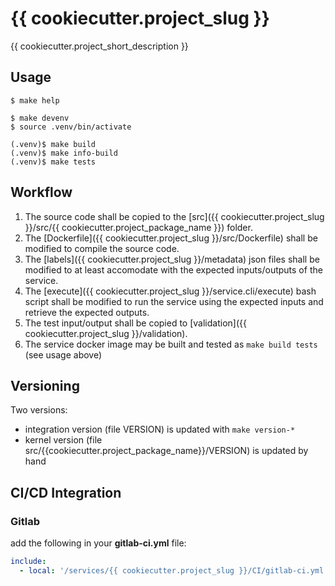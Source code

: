 # {{ cookiecutter.project_slug }}

{{ cookiecutter.project_short_description }}

## Usage

```console
$ make help

$ make devenv
$ source .venv/bin/activate

(.venv)$ make build
(.venv)$ make info-build
(.venv)$ make tests
```

## Workflow

1. The source code shall be copied to the [src]({{ cookiecutter.project_slug }}/src/{{ cookiecutter.project_package_name }}) folder.
1. The [Dockerfile]({{ cookiecutter.project_slug }}/src/Dockerfile) shall be modified to compile the source code.
2. The [labels]({{ cookiecutter.project_slug }}/metadata) json files shall be modified to at least accomodate with the expected inputs/outputs of the service.
3. The [execute]({{ cookiecutter.project_slug }}/service.cli/execute) bash script shall be modified to run the service using the expected inputs and retrieve the expected outputs.
4. The test input/output shall be copied to [validation]({{ cookiecutter.project_slug }}/validation).
5. The service docker image may be built and tested as ``make build tests`` (see usage above)

## Versioning

Two versions:

- integration version (file VERSION) is updated with ``make version-*``
- kernel version (file src/{{cookiecutter.project_package_name}}/VERSION) is updated by hand

## CI/CD Integration

### Gitlab

add the following in your __gitlab-ci.yml__ file:

```yaml
include:
  - local: '/services/{{ cookiecutter.project_slug }}/CI/gitlab-ci.yml'
```
